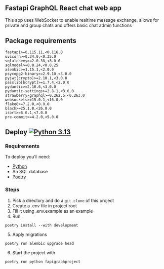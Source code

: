 ## Fastapi GraphQL React chat web app
This app uses WebSocket to enable realtime message exchange, allows for private and group chats and offers basic chat admin functions

## Package requirements
```
fastapi>=0.115.11,<0.116.0
uvicorn>=0.34.0,<0.35.0
sqlalchemy>=2.0.38,<3.0.0
sqlmodel>=0.0.24,<0.0.25
alembic>=1.15.1,<2.0.0
psycopg2-binary>=2.9.10,<3.0.0
pyjwt[crypto]>=2.10.1,<3.0.0
passlib[bcrypt]>=1.7.4,<2.0.0
pydantic>=2.10.6,<3.0.0
pydantic-settings>=2.8.1,<3.0.0
strawberry-graphql>=0.262.5,<0.263.0
websockets>=15.0.1,<16.0.0
flake8>=7.2.0,<8.0.0
black>=25.1.0,<26.0.0
isort>=6.0.1,<7.0.0
pre-commit>=4.2.0,<5.0.0
```

## Deploy [![Python 3.13](https://img.shields.io/badge/python-3.13-blue.svg)](https://www.python.org/downloads/release/python-3130/)
### Requirements
To deploy you'll need:
- [Python](https://www.python.org/downloads/release/python-3132/)
- An SQL database
- [Poetry](https://python-poetry.org/docs/)

### Steps
1. Pick a directory and do a ```git clone``` of this project
2. Create a .env file in project root
3. Fill it using .env.example as an example
4. Run 
```shell
poetry install --with development
```
5. Apply migrations 
```shell
poetry run alembic upgrade head
```
6. Start the project with
```shell
poetry run python fapigraphproject
```
